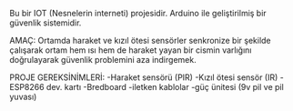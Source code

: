 Bu bir IOT (Nesnelerin interneti) projesidir. Arduino ile geliştirilmiş bir güvenlik sistemidir.

AMAÇ:
Ortamda haraket ve kızıl ötesi sensörler senkronize bir şekilde çalışarak ortam hem ısı hem de haraket yayan bir cismin varlığını doğrulayarak güvenlik problemini aza indirgemek.

PROJE GEREKSİNİMLERİ:
-Haraket sensörü (PIR)
-Kızıl ötesi sensör (IR)
-ESP8266 dev. kartı
-Bredboard 
-iletken kablolar
-güç ünitesi (9v pil ve pil yuvası)
